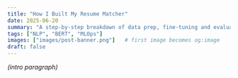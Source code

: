```yaml
---
title: "How I Built My Resume Matcher"
date: 2025-06-20
summary: "A step-by-step breakdown of data prep, fine-tuning and evaluation."
tags: ["NLP", "BERT", "MLOps"]
images: ["images/post-banner.png"]   # first image becomes og:image
draft: false
---
```


*(intro paragraph)*

<!-- rest of the post -->
